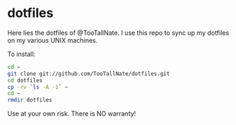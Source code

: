 dotfiles
========

Here lies the dotfiles of @TooTallNate. I use this repo to sync up my dotfiles on
my various UNIX machines.

To install:

``` bash
cd ~
git clone git://github.com/TooTallNate/dotfiles.git
cd dotfiles
cp -rv `ls -A -1` ~
cd ~
rmdir dotfiles
```

Use at your own risk. There is NO warranty!
